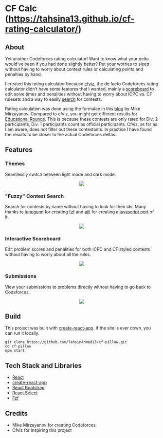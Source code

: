 # CF Calc (https://tahsina13.github.io/cf-rating-calculator/)

## About

Yet another Codeforces rating calculator! Want to know what your delta would've been if you had done slightly better? Put your worries to sleep without having to worry about contest rules or calculating points and penalties by hand. 

I created this rating calculator because [cfviz](https://cfviz.netlify.app/virtual-rating-change.html), the de facto Codeforces rating calculator didn't have some features that I wanted, mainly a [scoreboard](#interactive-scoreboard) to edit solve times and penalities without having to worry about ICPC vs. CF rulesets and a way to easily [search](#fuzzy-contest-search) for contests. 

Rating calculation was done using the formulae in this [blog](https://codeforces.com/blog/entry/20762) by Mike Mirzayanov. Compared to cfviz, you might get different results for [Educational Rounds](https://codeforces.com/blog/entry/21496). This is because these contests are only rated for Div. 2 participants, Div. 1 participants count as official participants. Cfviz, as far as I am aware, does not filter out these contestants. In practice I have found the results to be closer to the actual Codeforces deltas.

## Features

### Themes

Seamlessly switch between light mode and dark mode. 

<p align="center">
  <img src="gifs/theme.gif">
</p>

### "Fuzzy" Contest Search

Search for contests by name without having to look for their ids. Many thanks to [junegunn](https://github.com/junegunn) for creating [fzf](https://github.com/junegunn/fzf) and [ajit](https://github.com/ajitid) for creating a [javascript port](https://github.com/ajitid/fzf-for-js) of it. 

<p align="center">
  <img src="gifs/fzf.gif">
</p>

### Interactive Scoreboard

Edit problem scores and penalities for both ICPC and CF styled contests without having to worry about all the rules. 

<p align="center">
  <img src="gifs/scoreboard.gif">
</p>

### Submissions

View your submissions to problems directly without having to go back to Codeforces. 

<p align="center">
  <img src="gifs/submissions.gif">
</p>

## Build 

This project was built with [create-react-app](https://create-react-app.dev/). If the site is ever down, you can run it locally. 

```
git clone https://github.com/TahsinAhmed13/cf-pillow.git
cd cf-pillow
npm start
```

## Tech Stack and Libraries

* [React](https://react.dev/)
* [create-react-app](https://create-react-app.dev/)
* [React Bootstrap](https://react-bootstrap.netlify.app/)
* [React Select](https://react-select.com/home)
* [Fzf](https://github.com/ajitid/fzf-for-js)

## Credits

* Mike Mirzayanov for creating Codeforces
* Cfviz for inspiring this project